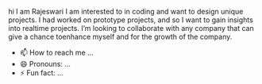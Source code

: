 hi I am Rajeswari
I am interested to in coding and want to design unique projects.
I had worked on prototype projects, and so I want to gain insights into realtime projects.
I’m looking to collaborate with any company that can give a chance toenhance myself and for the growth of the company.
- 📫 How to reach me ...
- 😄 Pronouns: ...
- ⚡ Fun fact: ...

<!---
Raji9949/Raji9949 is a ✨ special ✨ repository because its `README.md` (this file) appears on your GitHub profile.
You can click the Preview link to take a look at your changes.
--->

